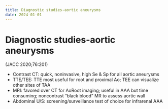 ```yaml
---
title: Diagnostic studies-aortic aneurysms
date: 2024-01-01
---
```

# Diagnostic studies-aortic aneurysms


(JACC 2020;76:201)
* Contrast CT: quick, noninvasive, high Se & Sp for all aortic aneurysms
* TTE/TEE: TTE most useful for root and proximal Ao; TEE can visualize other sites of TAA
* MRI: favored over CT for AoRoot imaging; useful in AAA but time consuming; noncontrast “black blood” MR to assess aortic wall
* Abdominal U/S: screening/surveillance test of choice for infrarenal AAA
